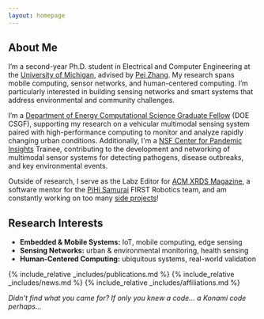 ```yaml
---
layout: homepage
---
```


## About Me

I’m a second-year Ph.D. student in Electrical and Computer Engineering at the [University of Michigan][U-Mich], advised by [Pei Zhang][Pei-Zhang]. My research spans mobile computing, sensor networks, and human-centered computing. I’m particularly interested in building sensing networks and smart systems that address environmental and community challenges. 

I’m a [Department of Energy Computational Science Graduate Fellow][DOE-CSGF] (DOE CSGF), supporting my research on a vehicular multimodal sensing system paired with high-performance computing to monitor and analyze rapidly changing urban conditions. Additionally, I'm a [NSF Center for Pandemic Insights][NSF-CPI] Trainee, contributing to the development and networking of multimodal sensor systems for detecting pathogens, disease outbreaks, and key environmental events.

Outside of research, I serve as the Labz Editor for [ACM XRDS Magazine][ACM-XRDS], a software mentor for the [PiHi Samurai][PiHi] FIRST Robotics team, and am constantly working on too many [side projects][maker]!

## Research Interests

- **Embedded & Mobile Systems:** IoT, mobile computing, edge sensing
- **Sensing Networks:** urban & environmental monitoring, health sensing
- **Human-Centered Computing:** ubiquitous systems, real-world validation 

{% include_relative _includes/publications.md %}
{% include_relative _includes/news.md %}
{% include_relative _includes/affiliations.md %}

_Didn't find what you came for? If only you knew a code... a Konami code perhaps..._

[U-Mich]: https://ece.engin.umich.edu
[Pei-Zhang]: https://sites.google.com/view/peizhang/
[DOE-CSGF]: https://www.krellinst.org/csgf/
[NSF-CPI]: https://www.pandemicinsights.org/
[ACM-XRDS]: https://xrds.acm.org
[PiHi]: https://pihisamurai.org
[maker]: /maker
